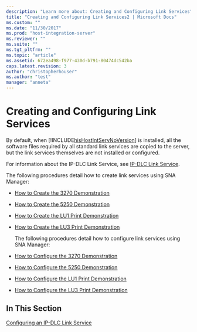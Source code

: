 ```yaml
---
description: "Learn more about: Creating and Configuring Link Services"
title: "Creating and Configuring Link Services2 | Microsoft Docs"
ms.custom: ""
ms.date: "11/30/2017"
ms.prod: "host-integration-server"
ms.reviewer: ""
ms.suite: ""
ms.tgt_pltfrm: ""
ms.topic: "article"
ms.assetid: 672ea498-f977-430d-b791-80474dc542ba
caps.latest.revision: 3
author: "christopherhouser"
ms.author: "test"
manager: "anneta"
---
```

# Creating and Configuring Link Services
By default, when [!INCLUDE[hisHostIntServNoVersion](../includes/hishostintservnoversion-md.md)] is installed, all the software files required by all standard link services are copied to the server, but the link services themselves are not installed or configured.  
  
 For information about the IP-DLC Link Service, see [IP-DLC Link Service](./ip-dlc-link-service2.md).  
  
 The following procedures detail how to create link services using SNA Manager:  
  
- [How to Create the 3270 Demonstration](../core/how-to-create-the-3270-demonstration1.md)  
  
- [How to Create the 5250 Demonstration](../core/how-to-create-the-5250-demonstration2.md)  
  
- [How to Create the LU1 Print Demonstration](../core/how-to-create-the-lu1-print-demonstration2.md)  
  
- [How to Create the LU3 Print Demonstration](../core/how-to-create-the-lu3-print-demonstration2.md)  
  
  The following procedures detail how to configure link services using SNA Manager:  
  
- [How to Configure the 3270 Demonstration](../core/how-to-configure-the-3270-demonstration2.md)  
  
- [How to Configure the 5250 Demonstration](../core/how-to-configure-the-5250-demonstration1.md)  
  
- [How to Configure the LU1 Print Demonstration](../core/how-to-configure-the-lu1-print-demonstration1.md)  
  
- [How to Configure the LU3 Print Demonstration](../core/how-to-configure-the-lu3-print-demonstration1.md)  
  
## In This Section  
 [Configuring an IP-DLC Link Service](../core/configuring-an-ip-dlc-link-service1.md)
